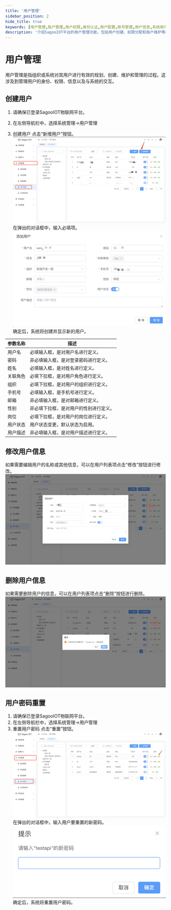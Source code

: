 ```yaml
---
title: '用户管理'
sidebar_position: 2
hide_title: true
keywords: [用户管理,账户管理,用户权限,身份认证,用户配置,账号管理,用户信息,系统用户,用户维护,访问控制]
description: '介绍SagooIOT平台的用户管理功能，包括用户创建、权限分配和账户维护等内容。'
---
```

# 用户管理

用户管理是指组织或系统对其用户进行有效的规划、创建、维护和管理的过程。这涉及到管理用户的身份、权限、信息以及与系统的交互。

## 创建用户

1. 请确保已登录SagooIOT物联网平台。

2. 在左侧导航栏中，选择系统管理->用户管理

3. 创建用户
点击“新增用户”按钮。
  ![新增用户按钮](./img/user-management/add-user-button.png)
在弹出的对话框中，输入必填项。
  ![新增用户](./img/user-management/add-user.png)
确定后，系统将创建并显示新的用户。


| 参数名称 | 描述             |
|------|----------------|
| 用户名  | 必填输入框，是对用户名进行定义。|
| 密码   | 非必填输入框，是对登录密码进行定义。|
| 姓名   | 必填输入框，是对姓名进行定义。|
| 关联角色 | 必填下拉框，是对用户角色进行定义。|
| 组织   | 必填下拉框，是对用户的组织进行定义。|
| 手机号  | 必填输入框，是手机号进行定义。|
| 邮箱   | 非必填输入框，是对邮箱进行定义。|
| 性别   | 非必填下拉框，是对用户的性别进行定义。|
| 岗位   | 必填下拉框，是对用户的岗位进行定义。|
| 用户状态  | 用户状态变更，默认状态为启用。|
| 用户描述  | 非必填输入框，是对用户描述进行定义。|


## 修改用户信息

如果需要编辑用户的名称或其他信息，可以在用户列表项点击“修改”按钮进行修改。
  ![修改用户](./img/user-management/modify-user.png)

## 删除用户信息

如果需要删除用户的信息，可以在用户列表项点击“删除”按钮进行删除。
  ![删除用户](./img/user-management/delete-user.png)

## 用户密码重置
1. 请确保已登录SagooIOT物联网平台。
2. 在左侧导航栏中，选择系统管理->用户管理
3. 重置用户密码
点击“重置”按钮。
  ![重置按钮](./img/user-management/reset-button.png)
在弹出的对话框中，输入用户要重置的新密码。
  ![重置](./img/user-management/resetting.png)
确定后，系统将重置用户密码。
